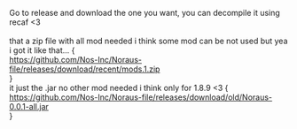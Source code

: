 Go to release and download the one you want, you can decompile it using recaf <3<br>
<br>
that a zip file with all mod needed i think some mod can be not used but yea i got it like that... { <br>
    <a href="https://github.com/Nos-Inc/Noraus-file/releases/download/recent/mods.1.zip">https://github.com/Nos-Inc/Noraus-file/releases/download/recent/mods.1.zip</a><br>
}<br>
it just the .jar no other mod needed i think only for 1.8.9 <3 {<br>
    https://github.com/Nos-Inc/Noraus-file/releases/download/old/Noraus-0.0.1-all.jar<br>
}<br>
